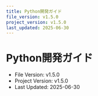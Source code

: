 ```yaml
---
title: Python開発ガイド
file_version: v1.5.0
project_version: v1.5.0
last_updated: 2025-06-30
---
```


# Python開発ガイド

- File Version: v1.5.0
- Project Version: v1.5.0
- Last Updated: 2025-06-30 